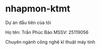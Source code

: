 # nhapmon-ktmt
Dự án đầu tiên của tôi

Họ tên: Trần Phúc Bảo
MSSV: 25119056

Chuyên ngành công nghệ kĩ thuật máy tính
